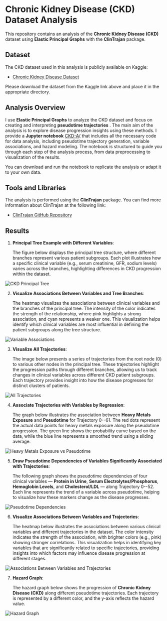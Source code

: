 # Chronic Kidney Disease (CKD) Dataset Analysis

This repository contains an analysis of the **Chronic Kidney Disease (CKD)** dataset using **Elastic Principal Graphs** with the **ClinTrajan** package.

## Dataset

The CKD dataset used in this analysis is publicly available on Kaggle:

- [Chronic Kidney Disease Dataset](https://www.kaggle.com/datasets/rabieelkharoua/chronic-kidney-disease-dataset-analysis/)

Please download the dataset from the Kaggle link above and place it in the appropriate directory.

## Analysis Overview

I use **Elastic Principal Graphs** to analyze the CKD dataset and focus on creating and interpreting **pseudotime trajectories** . The main aim of the analysis is to explore disease progression insights using these methods.
I provide a **Jupyter notebook** [CKD-A](./CKD-A.ipynb)( that includes all the necessary code for data analysis, including pseudotime trajectory generation, variable associations, and hazard modeling. The notebook is structured to guide you through each step of the analysis process, from data preprocessing to visualization of the results.

You can download and run the notebook to replicate the analysis or adapt it to your own data.
## Tools and Libraries

The analysis is performed using the **ClinTrajan** package. You can find more information about ClinTrajan at the following link:

- [ClinTrajan GitHub Repository](https://github.com/auranic/ClinTrajan)

## Results 
1. **Principal Tree Example with Different Variables**: 
   
   The figure below displays the principal tree structure, where different branches represent various patient subgroups. Each plot illustrates how a specific clinical variable (e.g., serum creatinine, GFR, sodium levels) varies across the branches, highlighting differences in CKD progression within the dataset.

![CKD Principal Tree](./image/principal_tree_visexamples_CKD.png)

2. **Visualize Associations Between Variables and Tree Branches**:

   The heatmap visualizes the associations between clinical variables and the branches of the principal tree. The intensity of the color indicates the strength of the relationship, where pink highlights a strong association, and cyan represents a weaker one. This visualization helps identify which clinical variables are most influential in defining the patient subgroups along the tree structure.

![Variable Associations](./image/assoc_branches.png)


3. **Visualize All Trajectories**:

   The image below presents a series of trajectories from the root node (0) to various other nodes in the principal tree. These trajectories highlight the progression paths through different branches, allowing us to track changes in clinical variables across different CKD patient subgroups. Each trajectory provides insight into how the disease progresses for distinct clusters of patients.

![All Trajectories](./image/trajectories.png)


4. **Associate Trajectories with Variables by Regression**:

   The graph below illustrates the association between **Heavy Metals Exposure** and **Pseudotime** for Trajectory 0--61. The red dots represent the actual data points for heavy metals exposure along the pseudotime progression. The green line shows the probability curve based on the data, while the blue line represents a smoothed trend using a sliding average. 

![Heavy Metals Exposure vs Pseudotime](./image/Tra-P.png)

5. **Draw Pseudotime Dependencies of Variables Significantly Associated with Trajectories**:

   The following graph shows the pseudotime dependencies of four clinical variables — **Protein in Urine**, **Serum Electrolytes/Phosphorus**, **Hemoglobin Levels**, and **Cholesterol/LDL** — along Trajectory 0--52. Each line represents the trend of a variable across pseudotime, helping to visualize how these markers change as the disease progresses. 

![Pseudotime Dependencies](./image/Trajectory:0--52.png)


6. **Visualize Associations Between Variables and Trajectories**:

   The heatmap below illustrates the associations between various clinical variables and different trajectories in the dataset. The color intensity indicates the strength of the association, with brighter colors (e.g., pink) showing stronger correlations. This visualization helps in identifying key variables that are significantly related to specific trajectories, providing insights into which factors may influence disease progression at different stages.

![Associations Between Variables and Trajectories](./image/associations_trajectories.png)

7. **Hazard Graph**:

   The hazard graph below shows the progression of **Chronic Kidney Disease (CKD)** along different pseudotime trajectories. Each trajectory is represented by a different color, and the y-axis reflects the hazard value.

![Hazard Graph](./image/haz.png)
